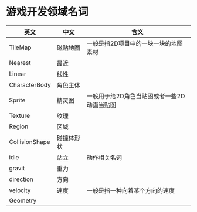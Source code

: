 # 游戏开发领域名词


| 英文             | 中文    | 含义                      |
| -------------- | ----- | ----------------------- |
| TileMap        | 磁贴地图  | 一般是指2D项目中的一块一块的地图素材     |
| Nearest        | 最近    |                         |
| Linear         | 线性    |                         |
| CharacterBody  | 角色主体  |                         |
| Sprite         | 精灵图   | 一般用于给2D角色当贴图或者一些2D动画当贴图 |
| Texture        | 纹理    |                         |
| Region         | 区域    |                         |
| CollisionShape | 碰撞体形状 |                         |
| idle           | 站立    | 动作相关名词                  |
| gravit         | 重力    |                         |
| direction      | 方向    |                         |
| velocity       | 速度    | 一般是指一种向着某个方向的速度         |
| Geometry       |       |                         |
